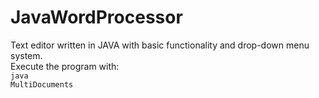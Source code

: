 # JavaWordProcessor
Text editor written in JAVA with basic functionality and drop-down menu system.
<br>
Execute the program with:
<br>
<code>java MultiDocuments</code>
